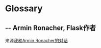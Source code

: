 # Glossary

## -- Armin Ronacher, Flask作者

来源[我和Armin Ronacher的对话](https://www.youtube.com/watch?feature=player_detailpage&v=fs20qdvm0K4#t=190)